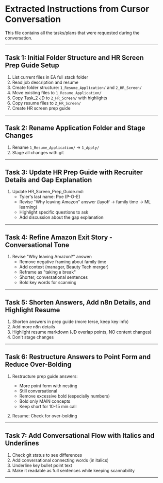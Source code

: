 # Extracted Instructions from Cursor Conversation

This file contains all the tasks/plans that were requested during the conversation.

---

## Task 1: Initial Folder Structure and HR Screen Prep Guide Setup

1. List current files in EA full stack folder
2. Read job description and resume
3. Create folder structure: `1_Resume_Application/` and `2_HR_Screen/`
4. Move existing files to `1_Resume_Application/`
5. Copy Task_2 JD to `2_HR_Screen/` with highlights
6. Copy resume files to `2_HR_Screen/`
7. Create HR screen prep guide

---

## Task 2: Rename Application Folder and Stage Changes

1. Rename `1_Resume_Application/` → `1_Apply/`
2. Stage all changes with git

---

## Task 3: Update HR Prep Guide with Recruiter Details and Gap Explanation

1. Update HR_Screen_Prep_Guide.md:
   - Tyler's last name: Poe (P-O-E)
   - Revise "Why leaving Amazon" answer (layoff → family time → ML learning)
   - Highlight specific questions to ask
   - Add discussion about the gap explanation

---

## Task 4: Refine Amazon Exit Story - Conversational Tone

1. Revise "Why leaving Amazon?" answer:
   - Remove negative framing about family time
   - Add context (manager, Beauty Tech merger)
   - Reframe as "taking a break"
   - Shorter, conversational sentences
   - Bold key words for scanning

---

## Task 5: Shorten Answers, Add n8n Details, and Highlight Resume

1. Shorten answers in prep guide (more terse, keep key info)
2. Add more n8n details
3. Highlight resume markdown (JD overlap points, NO content changes)
4. Don't stage changes

---

## Task 6: Restructure Answers to Point Form and Reduce Over-Bolding

1. Restructure prep guide answers:
   - More point form with nesting
   - Still conversational
   - Remove excessive bold (especially numbers)
   - Bold only MAIN concepts
   - Keep short for 10-15 min call

2. Resume: Check for over-bolding

---

## Task 7: Add Conversational Flow with Italics and Underlines

1. Check git status to see differences
2. Add conversational connecting words (in italics)
3. Underline key bullet point text
4. Make it readable as full sentences while keeping scannability

---

